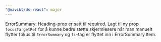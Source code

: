 ```yaml
---
"@navikt/ds-react": major
---
```


ErrorSummary: Heading-prop er satt til required. Lagt til ny prop `focusTargetRef` for å kunne bedre støtte skjermlesere når man manuelt flytter fokus til `ErrorSummary` og `li`-tag er flyttet inn i ErrorSummary.Item.
